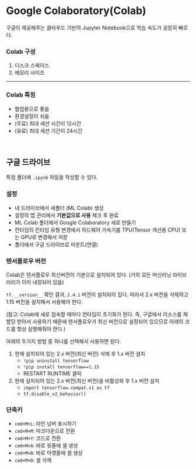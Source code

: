 # Google Colaboratory(Colab)

구글이 제공해주는 클라우드 기반의 Jupyter Notebook으로 학습 속도가 굉장히 빠르다.

### **Colab 구성**

1. 디스크 스페이스
2. 메모리 사이즈

------

### **Colab 특징**

- 협업용으로 좋음
- 환경설정이 쉬움
- (무료) 최대 세션 시간이 12시간
- (유료) 최대 세션 기간이 24시간

<br>

## 구글 드라이브

특정 폴더에 `.ipynb` 파일을 작성할 수 있다.

### 설정

- 내 드라이브에서 새폴더 (ML Colab) 생성
- 설정의 앱 관리에서 **기본값으로 사용** 체크 후 완료
- ML Colab 폴더에서 Google Colaboratory 새로 만들기
- 런타임의 런타임 유형 변경에서 하드웨어 가속기를 TPU(Tensor 개선용 CPU) 또는 GPU로 변경해서 저장
- 폴더에서 구글 드라이브로 마운트(연결)

### 텐서플로우 버전

Colab은 텐서플로우 최신버전이 기본으로 설치되어 있다. (거의 모든 머신러닝 라이브러리가 이미 내장되어 있음)

`tf.__version__` 확인 결과, `2.4.1` 버전이 설치되어 있다. 따라서 2.x 버전을 삭제하고 1.15 버전을 설치해서 사용해야 한다.

(참고: Colab에 새로 접속할 때마다 런타임이 초기화가 된다. 즉, 구글에서 리소스를 재할당 받아서 사용하기 때문에 텐서플로우가 최신 버전으로 설정되어 있으므로 아래의 코드를 항상 실행해줘야 한다.)

아래의 두가지 방법 중 하나를 선택해서 사용하면 된다.

1. 현재 설치되어 있는 2.x 버전(최신 버전) 삭제 후 1.x 버전 설치
   - `!pip uninstall tensorflow`
   - `!pip install tensorflow==1.15`
   - RESTART RUNTIME 클릭
2. 현재 설치되어 있는 2.x 버전(최신 버전)을 비활성화 후 1.x 버전 설치
   - `import tensorflow.compat.v1 as tf`
   - `tf.disable_v2_behavior()`

### 단축키

- `cmd+M+L`: 라인 넘버 표시하기
- `cmd+M+M`: 마크다운으로 전환
- `cmd+M+Y`: 코드로 전환
- `cmd+M+A`: 바로 윗줄에 셀 생성
- `cmd+M+B`: 바로 아랫줄에 셀 생성
- `cmd+M+D`: 셀 삭제